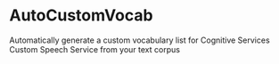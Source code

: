 # AutoCustomVocab
Automatically generate a custom vocabulary list for Cognitive Services Custom Speech Service from your text corpus
